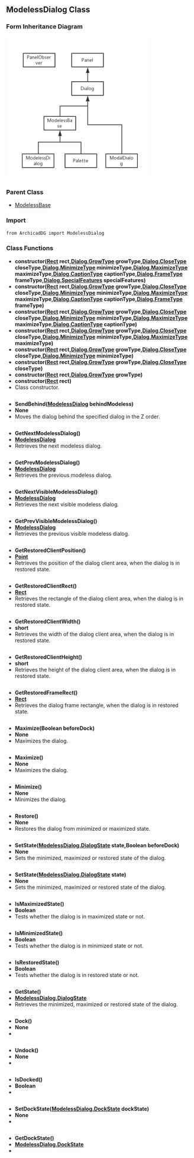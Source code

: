 ## ModelessDialog Class

### Form Inheritance Diagram

<img src="../Imgs/form_inheritance_diagram.png" width="384px" height="384px" />

### Parent Class
* [ModelessBase](ArchicadDG_ModelessBase.md)

### Import
```
from ArchicadDG import ModelessDialog
``` 

### Class Functions

* **constructor([Rect](ArchicadDG_Rect.md) rect,[Dialog.GrowType](ArchicadDG_GrowType.md) growType,[Dialog.CloseType](ArchicadDG_CloseType.md) closeType,[Dialog.MinimizeType](ArchicadDG_MinimizeType.md) minimizeType,[Dialog.MaximizeType](ArchicadDG_MaximizeType.md) maximizeType,[Dialog.CaptionType](ArchicadDG_CaptionType.md) captionType,[Dialog.FrameType](ArchicadDG_FrameType.md) frameType,[Dialog.SpecialFeatures](ArchicadDG_SpecialFeatures.md) specialFeatures)**
* **constructor([Rect](ArchicadDG_Rect.md) rect,[Dialog.GrowType](ArchicadDG_GrowType.md) growType,[Dialog.CloseType](ArchicadDG_CloseType.md) closeType,[Dialog.MinimizeType](ArchicadDG_MinimizeType.md) minimizeType,[Dialog.MaximizeType](ArchicadDG_MaximizeType.md) maximizeType,[Dialog.CaptionType](ArchicadDG_CaptionType.md) captionType,[Dialog.FrameType](ArchicadDG_FrameType.md) frameType)**
* **constructor([Rect](ArchicadDG_Rect.md) rect,[Dialog.GrowType](ArchicadDG_GrowType.md) growType,[Dialog.CloseType](ArchicadDG_CloseType.md) closeType,[Dialog.MinimizeType](ArchicadDG_MinimizeType.md) minimizeType,[Dialog.MaximizeType](ArchicadDG_MaximizeType.md) maximizeType,[Dialog.CaptionType](ArchicadDG_CaptionType.md) captionType)**
* **constructor([Rect](ArchicadDG_Rect.md) rect,[Dialog.GrowType](ArchicadDG_GrowType.md) growType,[Dialog.CloseType](ArchicadDG_CloseType.md) closeType,[Dialog.MinimizeType](ArchicadDG_MinimizeType.md) minimizeType,[Dialog.MaximizeType](ArchicadDG_MaximizeType.md) maximizeType)**
* **constructor([Rect](ArchicadDG_Rect.md) rect,[Dialog.GrowType](ArchicadDG_GrowType.md) growType,[Dialog.CloseType](ArchicadDG_CloseType.md) closeType,[Dialog.MinimizeType](ArchicadDG_MinimizeType.md) minimizeType)**
* **constructor([Rect](ArchicadDG_Rect.md) rect,[Dialog.GrowType](ArchicadDG_GrowType.md) growType,[Dialog.CloseType](ArchicadDG_CloseType.md) closeType)**
* **constructor([Rect](ArchicadDG_Rect.md) rect,[Dialog.GrowType](ArchicadDG_GrowType.md) growType)**
* **constructor([Rect](ArchicadDG_Rect.md) rect)**
* Class constructor.
```
```

* **SendBehind([ModelessDialog](ArchicadDG_ModelessDialog.md) behindModeless)**
* **None**
* Moves the dialog behind the specified dialog in the Z order.
```

```

* **GetNextModelessDialog()**
* **[ModelessDialog](ArchicadDG_ModelessDialog.md)**
* Retrieves the next modeless dialog.

```

```

* **GetPrevModelessDialog()**
* **[ModelessDialog](ArchicadDG_ModelessDialog.md)**
* Retrieves the previous modeless dialog.

```

```

* **GetNextVisibleModelessDialog()**
* **[ModelessDialog](ArchicadDG_ModelessDialog.md)**
* Retrieves the next visible modeless dialog.

```

```

* **GetPrevVisibleModelessDialog()**
* **[ModelessDialog](ArchicadDG_ModelessDialog.md)**
* Retrieves the previous visible modeless dialog.

```

```
* **GetRestoredClientPosition()**
* **[Point](ArchicadDG_Point.md)**
* Retrieves the position of the dialog client area, when the dialog is in restored state.

```

```

* **GetRestoredClientRect()**
* **[Rect](ArchicadDG_Rect.md)**
* Retrieves the rectangle of the dialog client area, when the dialog is in restored state.

```

```

* **GetRestoredClientWidth()**
* **short**
* Retrieves the width of the dialog client area, when the dialog is in restored state.

```

```

* **GetRestoredClientHeight()**
* **short**
* Retrieves the height of the dialog client area, when the dialog is in restored state.

```

```

* **GetRestoredFrameRect()**
* **[Rect](ArchicadDG_Rect.md)**
* Retrieves the dialog frame rectangle, when the dialog is in restored state.

```

```

* **Maximize(Boolean beforeDock)**
* **None**
* Maximizes the dialog.
```

```

* **Maximize()**
* **None**
* Maximizes the dialog.
```

```

* **Minimize()**
* **None**
* Minimizes the dialog.
```

```

* **Restore()**
* **None**
* Restores the dialog from minimized or maximized state.
```

```

* **SetState([ModelessDialog.DialogState](ArchicadDG_DialogState.md) state,Boolean beforeDock)**
* **None**
* Sets the minimized, maximized or restored state of the dialog.
```

```

* **SetState([ModelessDialog.DialogState](ArchicadDG_DialogState.md) state)**
* **None**
* Sets the minimized, maximized or restored state of the dialog.
```

```

* **IsMaximizedState()**
* **Boolean**
* Tests whether the dialog is in maximized state or not.
```

```

* **IsMinimizedState()**
* **Boolean**
* Tests whether the dialog is in minimized state or not.
```

```

* **IsRestoredState()**
* **Boolean**
* Tests whether the dialog is in restored state or not.
```

```

* **GetState()**
* **[ModelessDialog.DialogState](ArchicadDG_DialogState.md)**
* Retrieves the minimized, maximized or restored state of the dialog.
```

```

* **Dock()**
* **None**
* 
```

```

* **Undock()**
* **None**
* 
```

```

* **IsDocked()**
* **Boolean**
* 
```

```

* **SetDockState([ModelessDialog.DockState](ArchicadDG_DockState.md) dockState)**
* **None**
* 
```

```

* **GetDockState()**
* **[ModelessDialog.DockState](ArchicadDG_DockState.md)**
* 
```

```